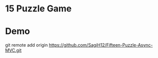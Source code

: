 # 15 Puzzle Game
# Demo
git remote add origin https://github.com/SagiH12/Fifteen-Puzzle-Async-MVC.git
